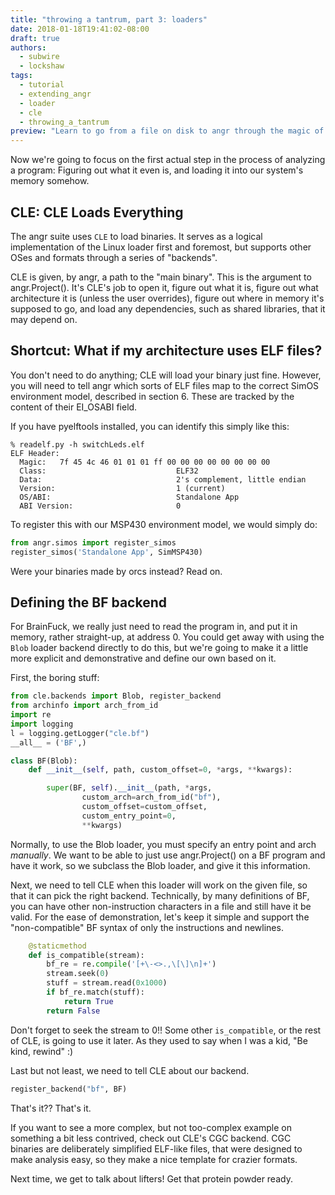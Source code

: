 ```yaml
---
title: "throwing a tantrum, part 3: loaders"
date: 2018-01-18T19:41:02-08:00
draft: true
authors:
  - subwire
  - lockshaw
tags:
  - tutorial
  - extending_angr
  - loader
  - cle
  - throwing_a_tantrum
preview: "Learn to go from a file on disk to angr through the magic of loaders"
---
```


Now we're going to focus on the first actual step in the process of analyzing a program: Figuring out what it even is, and loading it into our system's memory somehow.

## CLE: CLE Loads Everything

The angr suite uses `CLE` to load binaries.
It serves as a logical implementation of the Linux loader first and foremost, but supports other OSes and formats through a series of "backends".

CLE is given, by angr, a path to the "main binary".  This is the argument to angr.Project().
It's CLE's job to open it, figure out what it is, figure out what architecture it is (unless the user overrides), figure out where in memory it's supposed to go, and load any dependencies, such as shared libraries, that it may depend on.

## Shortcut: What if my architecture uses ELF files?

You don't need to do anything; CLE will load your binary just fine.  However, you will need to tell angr which sorts of ELF files map to the correct SimOS environment model, described in section 6.  These are tracked by the content of their EI_OSABI field.

If you have pyelftools installed, you can identify this simply like this:
```none
% readelf.py -h switchLeds.elf
ELF Header:
  Magic:   7f 45 4c 46 01 01 01 ff 00 00 00 00 00 00 00 00
  Class:                             ELF32
  Data:                              2's complement, little endian
  Version:                           1 (current)
  OS/ABI:                            Standalone App
  ABI Version:                       0
```

To register this with our MSP430 environment model, we would simply do:
```python
from angr.simos import register_simos
register_simos('Standalone App', SimMSP430)
```

Were your binaries made by orcs instead? Read on.

## Defining the BF backend

For BrainFuck, we really just need to read the program in, and put it in memory, rather straight-up, at address 0.
You could get away with using the `Blob` loader backend directly to do this, but we're going to make it a little more explicit and demonstrative and define our own based on it.

First, the boring stuff:

```python
from cle.backends import Blob, register_backend
from archinfo import arch_from_id
import re
import logging
l = logging.getLogger("cle.bf")
__all__ = ('BF',)

class BF(Blob):
    def __init__(self, path, custom_offset=0, *args, **kwargs):

        super(BF, self).__init__(path, *args,
                custom_arch=arch_from_id("bf"),
                custom_offset=custom_offset,
                custom_entry_point=0,
                **kwargs)

```
Normally, to use the Blob loader, you must specify an entry point and arch *manually*.
We want to be able to just use angr.Project() on a BF program and have it work, so we subclass the Blob loader, and give it this information.

Next, we need to tell CLE when this loader will work on the given file, so that it can pick the right backend.
Technically, by many definitions of BF, you can have other non-instruction characters in a file and still have it be valid.  For the ease of demonstration, let's keep it simple and support the "non-compatible" BF syntax of only the instructions and newlines.

```python
    @staticmethod
    def is_compatible(stream):
        bf_re = re.compile('[+\-<>.,\[\]\n]+')
        stream.seek(0)
        stuff = stream.read(0x1000)
        if bf_re.match(stuff):
            return True
        return False
```

Don't forget to seek the stream to 0!! Some other `is_compatible`, or the rest of CLE, is going to use it later.  As they used to say when I was a kid, "Be kind, rewind" :)

Last but not least, we need to tell CLE about our backend.

```python
register_backend("bf", BF)
```

That's it?? That's it.

If you want to see a more complex, but not too-complex example on something a bit less contrived, check out CLE's CGC backend.  CGC binaries are deliberately simplified ELF-like files, that were designed to make analysis easy, so they make a nice template for crazier formats.

Next time, we get to talk about lifters! Get that protein powder ready.
